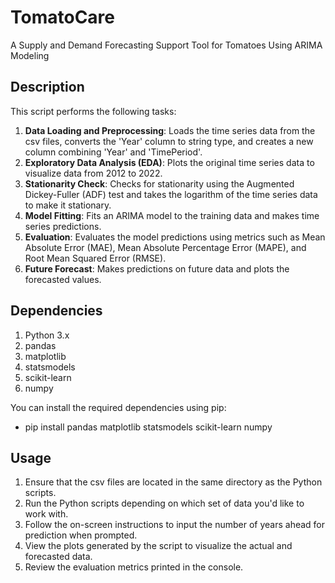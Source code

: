# TomatoCare
A Supply and Demand Forecasting Support Tool for Tomatoes Using ARIMA Modeling

## Description

This script performs the following tasks:
1. **Data Loading and Preprocessing**: Loads the time series data from the csv files, converts the 'Year' column to string type, and creates a new column combining 'Year' and 'TimePeriod'.
2. **Exploratory Data Analysis (EDA)**: Plots the original time series data to visualize data from 2012 to 2022.
3. **Stationarity Check**: Checks for stationarity using the Augmented Dickey-Fuller (ADF) test and takes the logarithm of the time series data to make it stationary.
4. **Model Fitting**: Fits an ARIMA model to the training data and makes time series predictions.
5. **Evaluation**: Evaluates the model predictions using metrics such as Mean Absolute Error (MAE), Mean Absolute Percentage Error (MAPE), and Root Mean Squared Error (RMSE).
6. **Future Forecast**: Makes predictions on future data and plots the forecasted values.

## Dependencies
1. Python 3.x
2. pandas
3. matplotlib
4. statsmodels
5. scikit-learn
6. numpy

You can install the required dependencies using pip:
- pip install pandas matplotlib statsmodels scikit-learn numpy

## Usage
1. Ensure that the csv files are located in the same directory as the Python scripts.
2. Run the Python scripts depending on which set of data you'd like to work with.
3. Follow the on-screen instructions to input the number of years ahead for prediction when prompted.
4. View the plots generated by the script to visualize the actual and forecasted data.
5. Review the evaluation metrics printed in the console.

